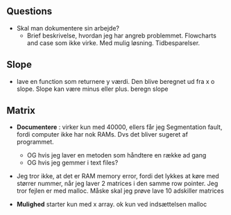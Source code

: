 ## Questions 
- Skal man dokumentere sin arbejde?
  - Brief beskrivelse, hvordan jeg har angreb problemmet. Flowcharts and case som ikke virke. Med mulig løsning. Tidbesparelser. 
## Slope
- lave en function som returnere y værdi. Den blive beregnet ud fra x o slope. Slope kan være minus eller plus.
  beregn slope
## Matrix
- **Documentere** : virker kun med 40000, ellers får jeg Segmentation fault, fordi computer ikke har nok RAMs. Dvs det bliver sugeret af programmet.  
  - OG hvis jeg laver en metoden som håndtere en række ad gang
  - OG hvis jeg gemmer i text files?
- Jeg tror ikke, at det er RAM memory error, fordi det lykkes at køre med størrer nummer, når jeg laver 2 matrices i den samme row pointer. Jeg tror fejlen er med malloc. Måske skal jeg prøve lave 10 adskiller matrices 

- **Mulighed** starter kun med x array. ok kun ved indsættelsen malloc
